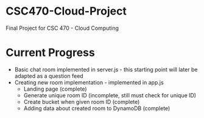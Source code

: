 # CSC470-Cloud-Project
Final Project for CSC 470 - Cloud Computing

# Current Progress
- Basic chat room implemented in server.js - this starting point will later be adapted as a question feed
- Creating new room implementation - implemented in app.js
  - Landing page (complete)
  - Generate unique room ID (incomplete, still must check for unique ID)
  - Create bucket when given room ID (complete)
  - Adding data about created room to DynamoDB (complete)